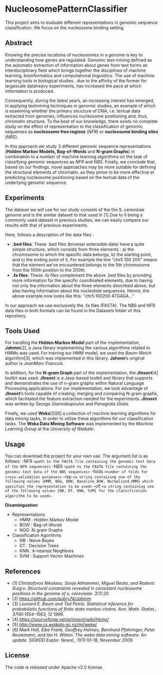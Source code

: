# NucleosomePatternClassifier
This project aims to evaluate different representations in genomic sequence classification.
We focus on the nucleosome binding setting.

## Abstract
Knowing the precise locations of nucleosomes in a genome is key to understanding how genes are regulated.
Genomic text-mining defined as the automatic extraction of information about genes from text forms
an interdisciplinary field which brings together the disciplines of machine learning, bioinformatics 
and computational linguistics. The use of machine learning tools in biological studies , due to the
affinity of the former for largescale dataheavy experiments, has increased the pace at which information
is produced.

Consequently, during the latest years, an increasing interest has emerged, in applying textmining
techniques in genomic studies, an example of which is examining whether the primary structure of DNA,
i.e. textual data extracted from genomes, influences nucleosome positioning and, thus, chromatin
structure. To the best of our knowledge, there exists no complete study on the effect of representation to 
the classification of genomic sequenses as **nucleosome free regions** (*NFR*) or **nucleosome binding sites** (*NBS*). 

In this approach we study 3 different genomic sequence representations (**Hidden Markov Models, Bag-of-Words**
and  **N-gram Graphs**) in combination to a number of machine learning algorithms on the task of classifying 
genomic sequences as *NFR* and *NBS*. Finally, we conclude that, based on our findings, novel approaches may
be more suitable for defining the structural elements of chromatin, as they prove to be more effective at 
predicting nucleosome positioning based on the textual data of the underlying genomic sequence.

## Experiments
The dataset we will use for our study consists of the the S. cerevisiae genome and is the
similar dataset to that used in [1].Due to it being a commonly used dataset in previous
studies, we can easily compare our results with that of previous experiments.

Here, follows a description of the data files :
* **.bed files**: These .bed files (browser extensible data) have a quite simple structure, which consists from three elements : 
a) the chromosome to which the specific data belongs, 
b) the starting point, and 
c) the ending point of it.
For example the line "chr5 100 200" means that the element we’ve encountered belongs to the 5th
chromosome from the 100th position to the 200th.
* **.fa files**: These .fa files complement the above .bed files by providing more information for the specific coordinated 
elements, due to having not only the information about the three elements described above, but also having 
information about the nucleotide sequences. Hence, the above example now looks like this: "chr5:100200
ATGAGA..."

In our approach we use exclusively the .fa files (FASTA). The NBS and NFR data files in both formats can be found in the Datasets
folder of this repository.

## Tools Used
For handling the **Hidden Markov Model** part of the implementation, **Jahmm**[2], a Java library implementing the various algorithms 
related to HMMs was used. For training our HMM model, we used the *Baum-Welch* algorithm[3], which was implemented
in this library.
**Jahmm**’s original author is *JeanMarc Francois*.

In addition, for the **N-gram Graph** part of the implementation, the **JInsect**[4] toolkit was used. **JInsect** is a Java-based
toolkit and library that supports and demonstrates the use of n-gram graphs within Natural Language Processing applications.
For our implementation, we took advantage of **JInsect**’s tools capable of creating, merging and comparing N-gram graphs, which 
facilitated the feature extraction needed for the experiments.
**JInsect** was written by *George Giannakopoulos* and *Panagiotis Giotis*.

Finally, we used **Weka**[5][6] a collection of machine learning algorithms for data mining tasks, in order to utilize these 
algorithms for our classification tasks.
The **Weka Data Mining Software** was implemented by the *Machine Learning Group* at the *University of Waikato*.

## Usage
You can download the project for your own use. The argument list is as follows:
-NFR `<path to the FASTA file containing the genomic text data of the NFR sequences>` -NBS `<path to the FASTA file containing the genomic text data of the NBS sequences>` -folds `<number of folds for cross-validation purposes>` -rep `<a string containing one of the following values {HMM, NGG, BOW, Baseline_BOW, Normalized_HMM} which specifies the representation to be used>` -clf `<a string containing one of the following values {NB, DT, ΚNN, SVM} for the classification algorithm to be used>`. 

**Disambiguation**
* Representations
  * HMM : Hidden Markov Model
  * BOW : Bag-of-Words
  * NGG: N-gram Graphs
* Classification Agorithms
  * NB : Naive Bayes
  * DT : Decision Trees
  * KNN : k-nearest Neighbors
  * SVM : Support Vector Machines

## References
- [1] *Christoforos Nikolaou, Sonja Althammer, Miguel Beato, and Roderic Guig´o. Structural constraints revealed in consistent nucleosome positions in the genome of s. cerevisiae. 3(1):20.*
- [2] *https://github.com/aubry74/Jahmm*
- [3] *Leonard E. Baum and Ted Petrie. Statistical inference for probabilistic functions of finite state markov chains. Ann. Math. Statist., 37(6):1554–1563, 12 1966.*
- [4] *https://sourceforge.net/p/jinsect/wiki/Home/*
- [5] *http://www.cs.waikato.ac.nz/ml/weka/* 
- [6] *Mark Hall, Eibe Frank, Geoffrey Holmes, Bernhard Pfahringer, Peter Reutemann, and Ian H. Witten. The weka data mining software: An update. SIGKDD Explor. Newsl., 11(1):10–18, November 2009.*

## License
The code is released under Apache v2.0 license.
